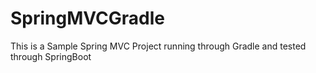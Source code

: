 # SpringMVCGradle

This is a Sample Spring MVC Project running through Gradle and tested through SpringBoot
